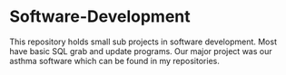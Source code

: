 # Software-Development
This repository holds small sub projects in software development. Most have basic SQL grab and update programs. Our major project was our asthma software which can be found in my repositories.
